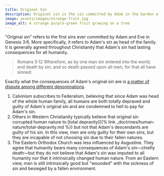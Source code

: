 ```yaml
---
title: Original Sin
description: Original sin is the sin committed by Adam in the Garden of Eden and its lasting effects for all of mankind.
image: assets/images/strange-fruit.jpg
image_alt: A strange purple-green fruit growing on a tree
---
```


"Original sin" refers to the first sins ever committed by Adam and Eve in Genesis 3:6. More specifically, it refers to Adam's sin as head of the family. It is generally agreed throughout Christianity that Adam's sin had lasting consequences for all humanity.

> Romans 5:12  Wherefore, as by one man sin entered into the world, and death by sin; and so death passed upon all men, for that all have sinned:

Exactly what the consequences of Adam's original sin are is [a matter of dispute among different denominations](https://denominationdifferences.com/compare/all#original_sin).

1. Calvinism subscribes to Federalism, believing that since Adam was head of the whole human family, all humans are both totally depraved and guilty of Adam's original sin and are condemned to hell to pay for Adam's sin.
2. Others in Western Christianity typically believe that original sin corrupted human nature to [total depravity]({% link _doctrines/human-nature/total-depravity.md %}) but not that Adam's descendants are guilty of his sin. In this view, men are only guilty for their own sins, but they are incapable of not choosing sin due to their fallen natures.
3. The Eastern Orthodox Church was less influenced by Augustine. They agree that humanity bears many consequences of Adam's sin—chiefly death—but they do not believe that Adam's sin was imputed to all humanity nor that it intrinsically changed human nature. From an Eastern view, man is still intrinsically good but "wounded" with the sickness of sin and besieged by a fallen environment.